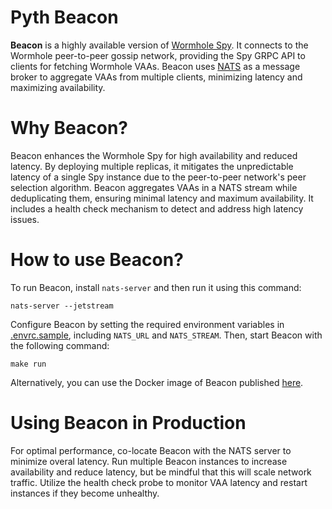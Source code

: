 # Pyth Beacon

**Beacon** is a highly available version of [Wormhole Spy](https://docs.wormhole.com/wormhole/explore-wormhole/spy). It
connects to the Wormhole peer-to-peer gossip network, providing the Spy GRPC API to clients for fetching Wormhole VAAs.
Beacon uses [NATS](https://nats.io/) as a message broker to aggregate VAAs from multiple clients, minimizing latency and
maximizing availability.

# Why Beacon?

Beacon enhances the Wormhole Spy for high availability and reduced latency. By deploying multiple replicas, it mitigates
the unpredictable latency of a single Spy instance due to the peer-to-peer network's peer selection algorithm. Beacon
aggregates VAAs in a NATS stream while deduplicating them, ensuring minimal latency and maximum availability. It
includes a health check mechanism to detect and address high latency issues.

# How to use Beacon?

To run Beacon, install `nats-server` and then run it using this command:

```shell
nats-server --jetstream
```

Configure Beacon by setting the required environment variables in [.envrc.sample](./.envrc.sample), including `NATS_URL`
and `NATS_STREAM`. Then, start Beacon with the following command:

```shell
make run
```

Alternatively, you can use the Docker image of Beacon published [here](https://gallery.ecr.aws/pyth-network/beacon).

# Using Beacon in Production

For optimal performance, co-locate Beacon with the NATS server to minimize overal latency. Run multiple Beacon
instances to increase availability and reduce latency, but be mindful that this will scale network traffic. Utilize the
health check probe to monitor VAA latency and restart instances if they become unhealthy.
